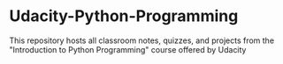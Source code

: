 # Udacity-Python-Programming
This repository hosts all classroom notes, quizzes, and projects from the "Introduction to Python Programming" course offered by Udacity
